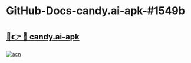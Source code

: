 # GitHub-Docs-candy.ai-apk-#1549b

# <h2><a href="https://andorid.site?title=candy.ai-apk&ref=07A">🔗👉 🔴 candy.ai-apk</a></h2>

[![acn](https://github.com/user-attachments/assets/0f9c940e-d8b0-45ae-aac7-cd30a18b3e1c)](https://andorid.site?title=candy.ai-apk&ref=07A)

